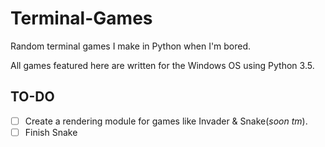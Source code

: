 # Terminal-Games
Random terminal games I make in Python when I'm bored.

All games featured here are written for the Windows OS using Python 3.5.

## TO-DO
- [ ] Create a rendering module for games like Invader & Snake(*soon tm*).
- [ ] Finish Snake
